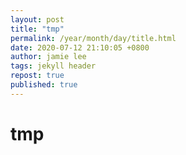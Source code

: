 ```yaml
---
layout: post
title: "tmp"
permalink: /year/month/day/title.html
date: 2020-07-12 21:10:05 +0800
author: jamie lee
tags: jekyll header
repost: true
published: true
---
```


# tmp

